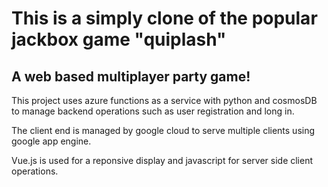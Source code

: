 # This is a simply clone of the popular jackbox game "quiplash"
## A web based multiplayer party game!

This project uses azure functions as a service with python and cosmosDB to manage backend operations such as user registration and long in.

The client end is managed by google cloud to serve multiple clients using google app engine.

Vue.js is used for a reponsive display and javascript for server side client operations.
